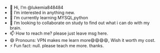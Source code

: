 - 👋 Hi, I’m @lukemia848484
- 👀 I’m interested in anything new.
- 🌱 I’m currently learning MYSQL,python
- 💞️ I’m looking to collaborate on study to find out what i can do with my brain.
- 📫 How to reach me? please just leave msg here.
- 😄 Pronouns: VPN makes me learn more😄😄😄😄, Wish it worth my cost.
- ⚡ Fun fact: null. please teach me more. thanks.

<!---
lukemia848484/lukemia848484 is a ✨ special ✨ repository because its `README.md` (this file) appears on your GitHub profile.
You can click the Preview link to take a look at your changes.
--->
